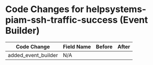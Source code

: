 # Code Changes for helpsystems-piam-ssh-traffic-success (Event Builder)

| Code Change | Field Name | Before | After |
|-------------|------------|--------|-------|
| added_event_builder | N/A |  |  |
